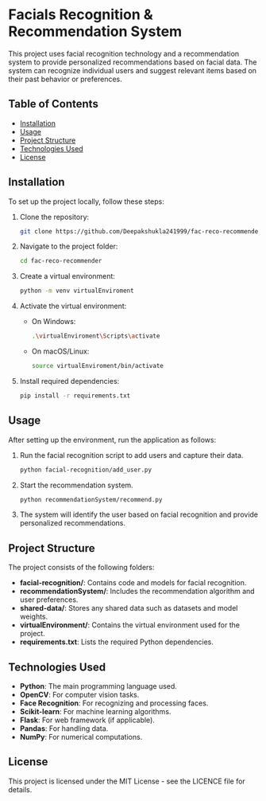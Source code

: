 # Facials Recognition & Recommendation System

This project uses facial recognition technology and a recommendation system to provide personalized recommendations based on facial data. The system can recognize individual users and suggest relevant items based on their past behavior or preferences.

## Table of Contents
- [Installation](#installation)
- [Usage](#usage)
- [Project Structure](#project-structure)
- [Technologies Used](#technologies-used)
- [License](#license)

## Installation

To set up the project locally, follow these steps:

1. Clone the repository:
    ```bash
    git clone https://github.com/Deepakshukla241999/fac-reco-recommender.git
    ```

2. Navigate to the project folder:
    ```bash
    cd fac-reco-recommender
    ```

3. Create a virtual environment:
    ```bash
    python -m venv virtualEnviroment
    ```

4. Activate the virtual environment:
    - On Windows:
        ```bash
        .\virtualEnviroment\Scripts\activate
        ```
    - On macOS/Linux:
        ```bash
        source virtualEnviroment/bin/activate
        ```

5. Install required dependencies:
    ```bash
    pip install -r requirements.txt
    ```

## Usage

After setting up the environment, run the application as follows:

1. Run the facial recognition script to add users and capture their data.
    ```bash
    python facial-recognition/add_user.py
    ```

2. Start the recommendation system.
    ```bash
    python recommendationSystem/recommend.py
    ```

3. The system will identify the user based on facial recognition and provide personalized recommendations.

## Project Structure

The project consists of the following folders:

- **facial-recognition/**: Contains code and models for facial recognition.
- **recommendationSystem/**: Includes the recommendation algorithm and user preferences.
- **shared-data/**: Stores any shared data such as datasets and model weights.
- **virtualEnvironment/**: Contains the virtual environment used for the project.
- **requirements.txt**: Lists the required Python dependencies.

## Technologies Used

- **Python**: The main programming language used.
- **OpenCV**: For computer vision tasks.
- **Face Recognition**: For recognizing and processing faces.
- **Scikit-learn**: For machine learning algorithms.
- **Flask**: For web framework (if applicable).
- **Pandas**: For handling data.
- **NumPy**: For numerical computations.

## License

This project is licensed under the MIT License - see the LICENCE file for details.
